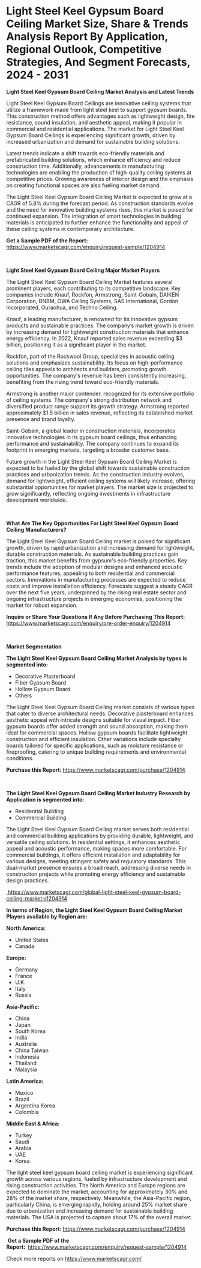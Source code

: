 <p><h1>Light Steel Keel Gypsum Board Ceiling Market Size, Share & Trends Analysis Report By Application, Regional Outlook, Competitive Strategies, And Segment Forecasts, 2024 - 2031</h1></p><p><strong>Light Steel Keel Gypsum Board Ceiling Market Analysis and Latest Trends</strong></p>
<p><p>Light Steel Keel Gypsum Board Ceilings are innovative ceiling systems that utilize a framework made from light steel keel to support gypsum boards. This construction method offers advantages such as lightweight design, fire resistance, sound insulation, and aesthetic appeal, making it popular in commercial and residential applications. The market for Light Steel Keel Gypsum Board Ceilings is experiencing significant growth, driven by increased urbanization and demand for sustainable building solutions.</p><p>Latest trends indicate a shift towards eco-friendly materials and prefabricated building solutions, which enhance efficiency and reduce construction time. Additionally, advancements in manufacturing technologies are enabling the production of high-quality ceiling systems at competitive prices. Growing awareness of interior design and the emphasis on creating functional spaces are also fueling market demand.</p><p>The Light Steel Keel Gypsum Board Ceiling Market is expected to grow at a CAGR of 5.8% during the forecast period. As construction standards evolve and the need for innovative building systems rises, this market is poised for continued expansion. The integration of smart technologies in building materials is anticipated to further enhance the functionality and appeal of these ceiling systems in contemporary architecture.</p></p>
<p><strong>Get a Sample PDF of the Report:&nbsp;</strong> <a href="https://www.marketscagr.com/enquiry/request-sample/1204914?utm_campaign=1869&utm_medium=2&utm_source=Github&utm_content=ia&utm_term=31122024&utm_id=light-steel-keel-gypsum-board-ceiling">https://www.marketscagr.com/enquiry/request-sample/1204914</a></p>
<p>&nbsp;</p>
<p><strong>Light Steel Keel Gypsum Board Ceiling Major Market Players</strong></p>
<p><p>The Light Steel Keel Gypsum Board Ceiling Market features several prominent players, each contributing to its competitive landscape. Key companies include Knauf, Rockfon, Armstrong, Saint-Gobain, DAIKEN Corporation, BNBM, OWA Ceiling Systems, SAS International, Gordon Incorporated, Ouraohua, and Techno Ceiling.</p><p>Knauf, a leading manufacturer, is renowned for its innovative gypsum products and sustainable practices. The company’s market growth is driven by increasing demand for lightweight construction materials that enhance energy efficiency. In 2022, Knauf reported sales revenue exceeding $3 billion, positioning it as a significant player in the market.</p><p>Rockfon, part of the Rockwool Group, specializes in acoustic ceiling solutions and emphasizes sustainability. Its focus on high-performance ceiling tiles appeals to architects and builders, promoting growth opportunities. The company's revenue has been consistently increasing, benefiting from the rising trend toward eco-friendly materials.</p><p>Armstrong is another major contender, recognized for its extensive portfolio of ceiling systems. The company's strong distribution network and diversified product range support its growth strategy. Armstrong reported approximately $1.5 billion in sales revenue, reflecting its established market presence and brand loyalty.</p><p>Saint-Gobain, a global leader in construction materials, incorporates innovative technologies in its gypsum board ceilings, thus enhancing performance and sustainability. The company continues to expand its footprint in emerging markets, targeting a broader customer base. </p><p>Future growth in the Light Steel Keel Gypsum Board Ceiling Market is expected to be fueled by the global shift towards sustainable construction practices and urbanization trends. As the construction industry evolves, demand for lightweight, efficient ceiling systems will likely increase, offering substantial opportunities for market players. The market size is projected to grow significantly, reflecting ongoing investments in infrastructure development worldwide.</p></p>
<p>&nbsp;</p>
<p><strong>What Are The Key Opportunities For Light Steel Keel Gypsum Board Ceiling Manufacturers?</strong></p>
<p><p>The Light Steel Keel Gypsum Board Ceiling market is poised for significant growth, driven by rapid urbanization and increasing demand for lightweight, durable construction materials. As sustainable building practices gain traction, this market benefits from gypsum's eco-friendly properties. Key trends include the adoption of modular designs and enhanced acoustic performance features, appealing to both residential and commercial sectors. Innovations in manufacturing processes are expected to reduce costs and improve installation efficiency. Forecasts suggest a steady CAGR over the next five years, underpinned by the rising real estate sector and ongoing infrastructure projects in emerging economies, positioning the market for robust expansion.</p></p>
<p><strong>Inquire or Share Your Questions If Any Before Purchasing This Report:</strong> <a href="https://www.marketscagr.com/enquiry/pre-order-enquiry/1204914?utm_campaign=1869&utm_medium=2&utm_source=Github&utm_content=ia&utm_term=31122024&utm_id=light-steel-keel-gypsum-board-ceiling">https://www.marketscagr.com/enquiry/pre-order-enquiry/1204914</a></p>
<p>&nbsp;</p>
<p><strong>Market Segmentation</strong></p>
<p><strong>The Light Steel Keel Gypsum Board Ceiling Market Analysis by types is segmented into:</strong></p>
<p><ul><li>Decorative Plasterboard</li><li>Fiber Gypsum Board</li><li>Hollow Gypsum Board</li><li>Others</li></ul></p>
<p><p>The Light Steel Keel Gypsum Board Ceiling market consists of various types that cater to diverse architectural needs. Decorative plasterboard enhances aesthetic appeal with intricate designs suitable for visual impact. Fiber gypsum boards offer added strength and sound absorption, making them ideal for commercial spaces. Hollow gypsum boards facilitate lightweight construction and efficient insulation. Other variations include specialty boards tailored for specific applications, such as moisture resistance or fireproofing, catering to unique building requirements and environmental conditions.</p></p>
<p><strong>Purchase this Report:&nbsp;</strong><a href="https://www.marketscagr.com/purchase/1204914?utm_campaign=1869&utm_medium=2&utm_source=Github&utm_content=ia&utm_term=31122024&utm_id=light-steel-keel-gypsum-board-ceiling">https://www.marketscagr.com/purchase/1204914</a></p>
<p>&nbsp;</p>
<p><strong>The Light Steel Keel Gypsum Board Ceiling Market Industry Research by Application is segmented into:</strong></p>
<p><ul><li>Residential Building</li><li>Commercial Building</li></ul></p>
<p><p>The Light Steel Keel Gypsum Board Ceiling market serves both residential and commercial building applications by providing durable, lightweight, and versatile ceiling solutions. In residential settings, it enhances aesthetic appeal and acoustic performance, making spaces more comfortable. For commercial buildings, it offers efficient installation and adaptability for various designs, meeting stringent safety and regulatory standards. This dual-market presence ensures a broad reach, addressing diverse needs in construction projects while promoting energy efficiency and sustainable design practices.</p></p>
<p><a href="https://www.marketscagr.com/global-light-steel-keel-gypsum-board-ceiling-market-r1204914?utm_campaign=1869&utm_medium=2&utm_source=Github&utm_content=ia&utm_term=31122024&utm_id=light-steel-keel-gypsum-board-ceiling">&nbsp;https://www.marketscagr.com/global-light-steel-keel-gypsum-board-ceiling-market-r1204914</a></p>
<p><strong>In terms of Region, the Light Steel Keel Gypsum Board Ceiling Market Players available by Region are:</strong></p>
<p>
    <p> <strong> North America: </strong>
        <ul>
            <li>United States</li>
            <li>Canada</li>
        </ul>
        </p> 
    <p> <strong> Europe: </strong>
        <ul>
            <li>Germany</li>
            <li>France</li>
            <li>U.K.</li>
            <li>Italy</li>
            <li>Russia</li>
        </ul>
        </p> 
    <p> <strong> Asia-Pacific: </strong>
        <ul>
            <li>China</li>
            <li>Japan</li>
            <li>South Korea</li>
            <li>India</li>
            <li>Australia</li>
            <li>China Taiwan</li>
            <li>Indonesia</li>
            <li>Thailand</li>
            <li>Malaysia</li>
        </ul>
        </p> 
    <p> <strong> Latin America: </strong>
        <ul>
            <li>Mexico</li>
            <li>Brazil</li>
            <li>Argentina Korea</li>
            <li>Colombia</li>
        </ul>
        </p> 
    <p> <strong> Middle East & Africa: </strong>
        <ul>
            <li>Turkey</li>
            <li>Saudi</li>
            <li>Arabia</li>
            <li>UAE</li>
            <li>Korea</li>
        </ul>
    </p>
    </p>
<p><p>The light steel keel gypsum board ceiling market is experiencing significant growth across various regions, fueled by infrastructure development and rising construction activities. The North America and Europe regions are expected to dominate the market, accounting for approximately 30% and 28% of the market share, respectively. Meanwhile, the Asia-Pacific region, particularly China, is emerging rapidly, holding around 25% market share due to urbanization and increasing demand for sustainable building materials. The USA is projected to capture about 17% of the overall market.</p></p>
<p><strong>Purchase this Report: </strong><a href="https://www.marketscagr.com/purchase/1204914?utm_campaign=1869&utm_medium=2&utm_source=Github&utm_content=ia&utm_term=31122024&utm_id=light-steel-keel-gypsum-board-ceiling">https://www.marketscagr.com/purchase/1204914</a></p>
<p>&nbsp;<strong>Get a Sample PDF of the Report:&nbsp;&nbsp;</strong><a href="https://www.marketscagr.com/enquiry/request-sample/1204914?utm_campaign=1869&utm_medium=2&utm_source=Github&utm_content=ia&utm_term=31122024&utm_id=light-steel-keel-gypsum-board-ceiling">https://www.marketscagr.com/enquiry/request-sample/1204914</a></p>
<p><strong></strong></p>
<p>Check more reports on <a href="https://www.marketscagr.com/?utm_campaign=1869&utm_medium=2&utm_source=Github&utm_content=ia&utm_term=31122024&utm_id=light-steel-keel-gypsum-board-ceiling">https://www.marketscagr.com/</a></p>